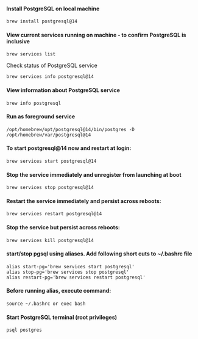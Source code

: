 #### Install PostgreSQL on local machine

```
brew install postgresql@14
```

#### View current services running on machine - to confirm PostgreSQL is inclusive
```
brew services list
```

Check status of PostgreSQL service
```
brew services info postgresql@14
```

#### View information about PostgreSQL service
```
brew info postgresql
```

#### Run as foreground service
```
/opt/homebrew/opt/postgresql@14/bin/postgres -D /opt/homebrew/var/postgresql@14
```

#### To start postgresql@14 now and restart at login:
```
brew services start postgresql@14
```

#### Stop the service immediately and unregister from launching at boot 
```
brew services stop postgresql@14
```

####  Restart the service immediately and persist across reboots:
```
brew services restart postgresql@14
```

#### Stop the service but persist across reboots:
```
brew services kill postgresql@14
```

#### start/stop pgsql using aliases. Add following short cuts to ~/.bashrc file
```
alias start-pg='brew services start postgresql'
alias stop-pg='brew services stop postgresql'
alias restart-pg='brew services restart postgresql'
```

#### Before running alias, execute command:
```
source ~/.bashrc or exec bash
```

#### Start PostgreSQL terminal (root privileges)
```
psql postgres
```
